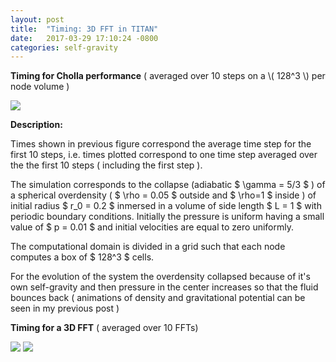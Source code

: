 ```yaml
---
layout: post
title:  "Timing: 3D FFT in TITAN"
date:   2017-03-29 17:10:24 -0800
categories: self-gravity
---
```


**Timing for Cholla performance**  ( averaged over 10 steps on a \\( 128^3 \\) per node volume )

<img src="{{ site.url }}assets/times_cholla.png">

**Description:**

Times shown in previous figure correspond the average time step for  the first 10 steps, i.e. times plotted correspond to one time step averaged over the the first 10 steps ( including the first step ).

The simulation corresponds to the collapse (adiabatic  $ \gamma = 5/3 $ ) of a spherical  overdensity ( $ \rho = 0.05 $ outside and $ \rho=1 $ inside )  of initial radius $ r_0 = 0.2 $ inmersed in a volume of side length $ L = 1 $ with periodic boundary conditions. Initially the pressure is uniform having a small value of $ p = 0.01 $ and initial velocities are equal to zero uniformly.

The computational domain is divided in a grid such that each node computes a box of $ 128^3 $ cells.

For the evolution of the system the overdensity collapsed because of it's own self-gravity and then pressure in the center increases so that the fluid bounces back ( animations of density and gravitational potential can be seen in my previous post  )



**Timing for a 3D FFT** ( averaged over 10 FFTs)

<img src="{{ site.url }}assets/times_pfft.png">






<img src="{{ site.url }}assets/times.png">

